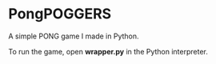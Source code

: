 # PongPOGGERS
A simple PONG game I made in Python.


To run the game, open **wrapper.py** in the Python interpreter.
